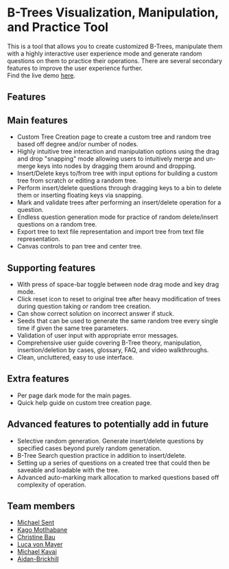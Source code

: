 # B-Trees Visualization, Manipulation, and Practice Tool

This is a tool that allows you to create customized B-Trees, manipulate them with a highly interactive user experience mode 
and generate random questions on them to practice their operations. There are several secondary features to improve the user experience further.  
Find the live demo [here](https://kaglet.github.io/DSA/index.html).

## Features

## Main features

* Custom Tree Creation page to create a custom tree and random tree based off degree and/or number of nodes.
* Highly intuitive tree interaction and manipulation options using the drag and drop "snapping" mode allowing users to intuitively merge and un-merge keys into nodes by dragging them around and dropping.
* Insert/Delete keys to/from tree with input options for building a custom tree from scratch or editing a random tree.
* Perform insert/delete questions through dragging keys to a bin to delete them or inserting floating keys via snapping.
* Mark and validate trees after performing an insert/delete operation for a question.
* Endless question generation mode for practice of random delete/insert questions on a random tree. 
* Export tree to text file representation and import tree from text file representation.
* Canvas controls to pan tree and center tree.

## Supporting features

* With press of space-bar toggle between node drag mode and key drag mode.
* Click reset icon to reset to original tree after heavy modification of trees during question taking or random tree creation.
* Can show correct solution on incorrect answer if stuck. 
* Seeds that can be used to generate the same random tree every single time if given the same tree parameters.
* Validation of user input with appropriate error messages.
* Comprehensive user guide covering B-Tree theory, manipulation, insertion/deletion by cases, glossary, FAQ, and video walkthroughs.
* Clean, uncluttered, easy to use interface.

## Extra features

* Per page dark mode for the main pages.
* Quick help guide on custom tree creation page.

## Advanced features to potentially add in future

* Selective random generation. Generate insert/delete questions by specified cases beyond purely random generation.
* B-Tree Search question practice in addition to insert/delete.
* Setting up a series of questions on a created tree that could then be saveable and loadable with the tree.
* Advanced auto-marking mark allocation to marked questions based off complexity of operation.

## Team members

* [Michael Sent](https://github.com/Michael-Sent)
* [Kago Motlhabane](https://github.com/kaglet)
* [Christine Bau](https://github.com/mei-cb)
* [Luca von Mayer](https://github.com/luca-vm)
* [Michael Kavai](https://github.com/mchlkavai)
* [Aidan-Brickhill](https://github.com/Aidan-Brickhill)